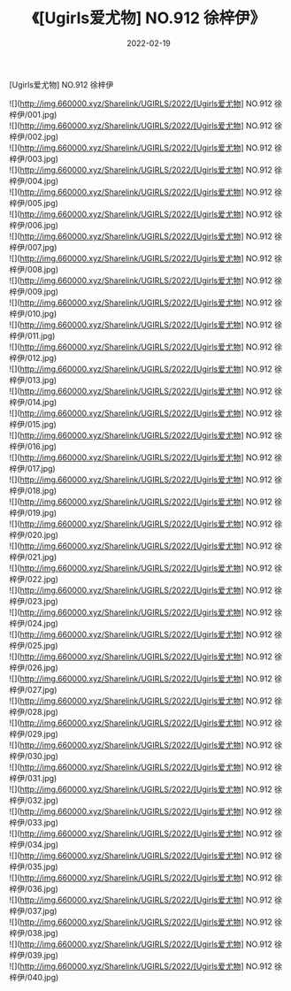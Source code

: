 ﻿---
layout: post
title:  《[Ugirls爱尤物] NO.912 徐梓伊》
date:   2022-02-19
img: http://img.660000.xyz/Sharelink/UGIRLS/2022/[Ugirls爱尤物] NO.912 徐梓伊/000.jpg
categories: [美女, 清纯, 唯美]
---

[Ugirls爱尤物] NO.912 徐梓伊

 ![](http://img.660000.xyz/Sharelink/UGIRLS/2022/[Ugirls爱尤物] NO.912 徐梓伊/001.jpg) <br>![](http://img.660000.xyz/Sharelink/UGIRLS/2022/[Ugirls爱尤物] NO.912 徐梓伊/002.jpg) <br>![](http://img.660000.xyz/Sharelink/UGIRLS/2022/[Ugirls爱尤物] NO.912 徐梓伊/003.jpg) <br>![](http://img.660000.xyz/Sharelink/UGIRLS/2022/[Ugirls爱尤物] NO.912 徐梓伊/004.jpg) <br>![](http://img.660000.xyz/Sharelink/UGIRLS/2022/[Ugirls爱尤物] NO.912 徐梓伊/005.jpg) <br>![](http://img.660000.xyz/Sharelink/UGIRLS/2022/[Ugirls爱尤物] NO.912 徐梓伊/006.jpg) <br>![](http://img.660000.xyz/Sharelink/UGIRLS/2022/[Ugirls爱尤物] NO.912 徐梓伊/007.jpg) <br>![](http://img.660000.xyz/Sharelink/UGIRLS/2022/[Ugirls爱尤物] NO.912 徐梓伊/008.jpg) <br>![](http://img.660000.xyz/Sharelink/UGIRLS/2022/[Ugirls爱尤物] NO.912 徐梓伊/009.jpg) <br>![](http://img.660000.xyz/Sharelink/UGIRLS/2022/[Ugirls爱尤物] NO.912 徐梓伊/010.jpg) <br>![](http://img.660000.xyz/Sharelink/UGIRLS/2022/[Ugirls爱尤物] NO.912 徐梓伊/011.jpg) <br>![](http://img.660000.xyz/Sharelink/UGIRLS/2022/[Ugirls爱尤物] NO.912 徐梓伊/012.jpg) <br>![](http://img.660000.xyz/Sharelink/UGIRLS/2022/[Ugirls爱尤物] NO.912 徐梓伊/013.jpg) <br>![](http://img.660000.xyz/Sharelink/UGIRLS/2022/[Ugirls爱尤物] NO.912 徐梓伊/014.jpg) <br>![](http://img.660000.xyz/Sharelink/UGIRLS/2022/[Ugirls爱尤物] NO.912 徐梓伊/015.jpg) <br>![](http://img.660000.xyz/Sharelink/UGIRLS/2022/[Ugirls爱尤物] NO.912 徐梓伊/016.jpg) <br>![](http://img.660000.xyz/Sharelink/UGIRLS/2022/[Ugirls爱尤物] NO.912 徐梓伊/017.jpg) <br>![](http://img.660000.xyz/Sharelink/UGIRLS/2022/[Ugirls爱尤物] NO.912 徐梓伊/018.jpg) <br>![](http://img.660000.xyz/Sharelink/UGIRLS/2022/[Ugirls爱尤物] NO.912 徐梓伊/019.jpg) <br>![](http://img.660000.xyz/Sharelink/UGIRLS/2022/[Ugirls爱尤物] NO.912 徐梓伊/020.jpg) <br>![](http://img.660000.xyz/Sharelink/UGIRLS/2022/[Ugirls爱尤物] NO.912 徐梓伊/021.jpg) <br>![](http://img.660000.xyz/Sharelink/UGIRLS/2022/[Ugirls爱尤物] NO.912 徐梓伊/022.jpg) <br>![](http://img.660000.xyz/Sharelink/UGIRLS/2022/[Ugirls爱尤物] NO.912 徐梓伊/023.jpg) <br>![](http://img.660000.xyz/Sharelink/UGIRLS/2022/[Ugirls爱尤物] NO.912 徐梓伊/024.jpg) <br>![](http://img.660000.xyz/Sharelink/UGIRLS/2022/[Ugirls爱尤物] NO.912 徐梓伊/025.jpg) <br>![](http://img.660000.xyz/Sharelink/UGIRLS/2022/[Ugirls爱尤物] NO.912 徐梓伊/026.jpg) <br>![](http://img.660000.xyz/Sharelink/UGIRLS/2022/[Ugirls爱尤物] NO.912 徐梓伊/027.jpg) <br>![](http://img.660000.xyz/Sharelink/UGIRLS/2022/[Ugirls爱尤物] NO.912 徐梓伊/028.jpg) <br>![](http://img.660000.xyz/Sharelink/UGIRLS/2022/[Ugirls爱尤物] NO.912 徐梓伊/029.jpg) <br>![](http://img.660000.xyz/Sharelink/UGIRLS/2022/[Ugirls爱尤物] NO.912 徐梓伊/030.jpg) <br>![](http://img.660000.xyz/Sharelink/UGIRLS/2022/[Ugirls爱尤物] NO.912 徐梓伊/031.jpg) <br>![](http://img.660000.xyz/Sharelink/UGIRLS/2022/[Ugirls爱尤物] NO.912 徐梓伊/032.jpg) <br>![](http://img.660000.xyz/Sharelink/UGIRLS/2022/[Ugirls爱尤物] NO.912 徐梓伊/033.jpg) <br>![](http://img.660000.xyz/Sharelink/UGIRLS/2022/[Ugirls爱尤物] NO.912 徐梓伊/034.jpg) <br>![](http://img.660000.xyz/Sharelink/UGIRLS/2022/[Ugirls爱尤物] NO.912 徐梓伊/035.jpg) <br>![](http://img.660000.xyz/Sharelink/UGIRLS/2022/[Ugirls爱尤物] NO.912 徐梓伊/036.jpg) <br>![](http://img.660000.xyz/Sharelink/UGIRLS/2022/[Ugirls爱尤物] NO.912 徐梓伊/037.jpg) <br>![](http://img.660000.xyz/Sharelink/UGIRLS/2022/[Ugirls爱尤物] NO.912 徐梓伊/038.jpg) <br>![](http://img.660000.xyz/Sharelink/UGIRLS/2022/[Ugirls爱尤物] NO.912 徐梓伊/039.jpg) <br>![](http://img.660000.xyz/Sharelink/UGIRLS/2022/[Ugirls爱尤物] NO.912 徐梓伊/040.jpg) <br>